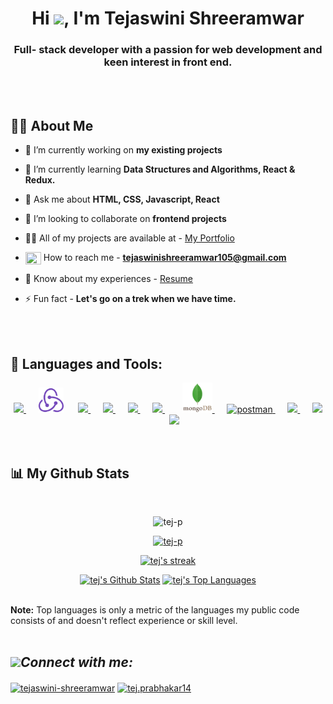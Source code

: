 
<h1 align="center">Hi <img src="https://raw.githubusercontent.com/MartinHeinz/MartinHeinz/master/wave.gif" width="30px">, I'm Tejaswini Shreeramwar </h1>
<h3 align="center">Full- stack developer with a passion for web development and keen interest in front end.</h3>

<br/>
<br/>

## 🙋‍♂️ About Me

- 🔭 I’m currently working on **my existing projects**

- 🌱 I’m currently learning **Data Structures and Algorithms, React & Redux.**

- 💬 Ask me about **HTML, CSS, Javascript, React**

- 👯 I’m looking to collaborate on **frontend projects**

- 👨‍💻 All of my projects are available at - [My Portfolio](https://tejaswini-prabhakar-s.vercel.app/)

- <a href = "https://manalimohod19@gmail.com" target="_blank"><img align="center" height="20" width="25" src="https://img.icons8.com/fluent/48/000000/gmail.png"/></a> How to reach me - **tejaswinishreeramwar105@gmail.com**  

- 📄 Know about my experiences - [Resume](https://drive.google.com/drive/folders/1CCxU4YgRgTGcPB8IBdpQ9mAY9Vg56GuH?usp=sharing)

- ⚡ Fun fact - **Let's go on a trek when we have time.** 

<br/>
<br/>

## 🚀 Languages and Tools:

<p align="center" > 
    <a href="https://reactjs.org/" target="_blank"> <img src="https://img.icons8.com/color/48/000000/react-native.png"/> </a>&nbsp;&nbsp;&nbsp;&nbsp;
    <img src="https://raw.githubusercontent.com/devicons/devicon/master/icons/redux/redux-original.svg" alt="redux" width="40" height="40"/> </a>&nbsp;&nbsp;&nbsp;&nbsp;
    <a href="https://developer.mozilla.org/en-US/docs/Web/JavaScript" target="_blank"> <img src="https://img.icons8.com/color/48/000000/javascript.png"/> </a> &nbsp;&nbsp;&nbsp;&nbsp;
    <a href="https://www.w3.org/html/" target="_blank"> <img src="https://img.icons8.com/color/48/000000/html-5.png"/> </a> &nbsp;&nbsp;&nbsp;&nbsp;
    <a href="https://www.w3schools.com/css/" target="_blank"> <img src="https://img.icons8.com/color/48/000000/css3.png"/> </a> &nbsp;&nbsp;&nbsp;&nbsp;
    <a style="padding-right:8px;" href="https://nodejs.org" target="_blank"> <img src="https://img.icons8.com/color/48/000000/nodejs.png"/> </a> &nbsp;&nbsp;&nbsp;&nbsp;
    <a href="https://www.mongodb.com/" target="_blank"> <img src="https://raw.githubusercontent.com/devicons/devicon/master/icons/mongodb/mongodb-original-wordmark.svg" alt="mongodb" width="48" height="48"/> </a> &nbsp;&nbsp;&nbsp;&nbsp;
    <a href="https://postman.com" target="_blank"> <img src="https://www.vectorlogo.zone/logos/getpostman/getpostman-icon.svg" alt="postman" width="45" height="45"/> </a>   &nbsp;&nbsp;&nbsp;&nbsp;
    <a href="https://git-scm.com/" target="_blank"> <img src="https://img.icons8.com/color/48/000000/git.png"/> </a> &nbsp;&nbsp;&nbsp;&nbsp;
    <a href="https://git.com" target="_blank">  <img src="https://img.icons8.com/color-glass/48/000000/github.png"/> </a> &nbsp;&nbsp;&nbsp;&nbsp;
    <a href="https://www.npmjs.com/" target="_blank">   <img src="https://img.icons8.com/color/48/000000/npm.png"/> </a>
</p>

<br/>



## 📊 My Github Stats


  <br/>
  
  <p align="center"> <img src="https://komarev.com/ghpvc/?username=tej-p&label=Profile%20views&color=0e75b6&style=flat" alt="tej-p" /> </p>

<p align="center"> <a href="https://github.com/ryo-ma/github-profile-trophy"><img src="https://github-profile-trophy.vercel.app/?username=tej-p" alt="tej-p" /></a> </p>

<p align="center">
    <a href="https://github.com/tej-p/github-readme-streak-stats">
        <img title="🔥 Get streak stats for your profile at git.io/streak-stats" alt="tej's streak" src="https://github-readme-streak-stats.herokuapp.com/?user=tej-p&theme=black-ice&hide_border=true&stroke=0000&background=060A0CD0"/>
    </a>
</p>
  <p align="center">
    <a href="https://github.com/tej-p/github-readme-stats"><img alt="tej's Github Stats" src="https://github-readme-stats.vercel.app/api?username=tej-p&show_icons=true&count_private=true&theme=react&hide_border=true&bg_color=0D1117" /></a>
  <a href="https://github.com/tej-p/github-readme-stats"><img alt="tej's Top Languages" src="https://github-readme-stats.vercel.app/api/top-langs/?username=tej-p&langs_count=8&count_private=true&layout=compact&theme=react&hide_border=true&bg_color=0D1117" /></a>
 </p> 
 <br/>
  <b>Note:</b> Top languages is only a metric of the languages my public code consists of and doesn't reflect experience or skill level.


<br/>
<br/>


##  <i><img src="https://raw.githubusercontent.com/ShahriarShafin/ShahriarShafin/main/Assets/handshake.gif" width="80"/>Connect with me: </i>

<p align="center">

<a href="https://linkedin.com/in/tejaswini-shreeramwar" target="blank"><img align="center" src="https://raw.githubusercontent.com/rahuldkjain/github-profile-readme-generator/master/src/images/icons/Social/linked-in-alt.svg" alt="tejaswini-shreeramwar" height="30" width="40" /></a>
<a href="https://instagram.com/tej.prabhakar14" target="blank"><img align="center" src="https://raw.githubusercontent.com/rahuldkjain/github-profile-readme-generator/master/src/images/icons/Social/instagram.svg" alt="tej.prabhakar14" height="30" width="40" /></a>
</p>

